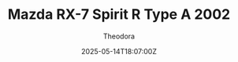 ---
title: "Mazda RX-7 Spirit R Type A 2002"
m18a_title: ""
description: "Mazda RX-7 Spirit R Type A 2002 - j8_mazda_rx7_spirit_r by Jugee8 for Assetto Corsa"
date: 2025-05-14T18:07:00Z
thumb: FtHLYsv
mainimage: mJ2jJYn
cargallery: ["w9rsL8C","UvxjB1A", "8U9KX9M"]
categories: ["Car"]
author: "Theodora"
tags: ["Mazda", "Sports car", "Road", "Japan", "2002", "Jugee8"]
draft: false
link: https://modsfire.com/JoGU23h2MxbbJ3e
zipsize: "66 MB"
manu: Mazda
country: Japan
year: 2002
class: Sports car
drivetrain: RWD
engine: 1.3L 13B-REW
power: "287 bhp"
torque: "334"
mass: "1270"
speed: "270"
accel: "5 seconds"
gb: 5-speed
creator: Jugee8
creatorlink: https://jugee8.gumroad.com/
version: "1.0"
csp: "0.2.7"
carname: "Mazda RX-7 Spirit R Type A"
folder: "j8_mazda_rx7_spirit_r"
livery: "5 colors"
r2r: 0
host: ModsFire
---